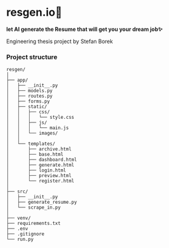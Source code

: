 # **resgen.io🚀**

**let AI generate the Resume that will get you your dream job✨**


Engineering thesis project by Stefan Borek


### **Project structure**

```mermaid
resgen/
│
├── app/
│   ├── __init__.py
│   ├── models.py
│   ├── routes.py
│   ├── forms.py
│   ├── static/
│   │   ├── css/
│   │   │   └── style.css
│   │   ├── js/
│   │   │   └── main.js
│   │   └── images/
│   │
│   └── templates/
│       ├── archive.html
│       ├── base.html
│       ├── dashboard.html
│       ├── generate.html
│       ├── login.html
│       ├── preview.html
│       └── register.html
│
├── src/
│   ├── __init__.py
│   ├── generate_resume.py
│   └── scrape_in.py
│
├── venv/
├── requirements.txt
├── .env
├── .gitignore
└── run.py
```
